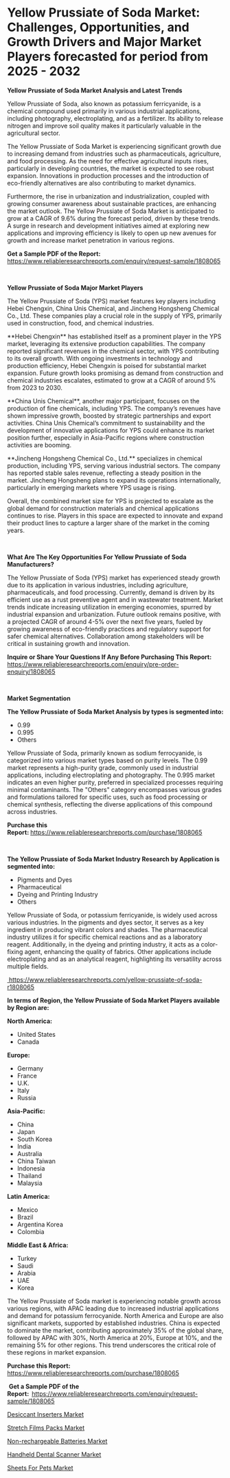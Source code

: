 <p><h1>Yellow Prussiate of Soda Market: Challenges, Opportunities, and Growth Drivers and Major Market Players forecasted for period from 2025 - 2032</h1></p><p><strong>Yellow Prussiate of Soda Market Analysis and Latest Trends</strong></p>
<p><p>Yellow Prussiate of Soda, also known as potassium ferricyanide, is a chemical compound used primarily in various industrial applications, including photography, electroplating, and as a fertilizer. Its ability to release nitrogen and improve soil quality makes it particularly valuable in the agricultural sector. </p><p>The Yellow Prussiate of Soda Market is experiencing significant growth due to increasing demand from industries such as pharmaceuticals, agriculture, and food processing. As the need for effective agricultural inputs rises, particularly in developing countries, the market is expected to see robust expansion. Innovations in production processes and the introduction of eco-friendly alternatives are also contributing to market dynamics. </p><p>Furthermore, the rise in urbanization and industrialization, coupled with growing consumer awareness about sustainable practices, are enhancing the market outlook. The Yellow Prussiate of Soda Market is anticipated to grow at a CAGR of 9.6% during the forecast period, driven by these trends. A surge in research and development initiatives aimed at exploring new applications and improving efficiency is likely to open up new avenues for growth and increase market penetration in various regions.</p></p>
<p><strong>Get a Sample PDF of the Report:&nbsp;</strong> <a href="https://www.reliableresearchreports.com/enquiry/request-sample/1808065?utm_campaign=2181&utm_medium=2&utm_source=Github&utm_content=ia&utm_term=30012025&utm_id=yellow-prussiate-of-soda">https://www.reliableresearchreports.com/enquiry/request-sample/1808065</a></p>
<p>&nbsp;</p>
<p><strong>Yellow Prussiate of Soda Major Market Players</strong></p>
<p><p>The Yellow Prussiate of Soda (YPS) market features key players including Hebei Chengxin, China Unis Chemical, and Jincheng Hongsheng Chemical Co., Ltd. These companies play a crucial role in the supply of YPS, primarily used in construction, food, and chemical industries.</p><p>**Hebei Chengxin** has established itself as a prominent player in the YPS market, leveraging its extensive production capabilities. The company reported significant revenues in the chemical sector, with YPS contributing to its overall growth. With ongoing investments in technology and production efficiency, Hebei Chengxin is poised for substantial market expansion. Future growth looks promising as demand from construction and chemical industries escalates, estimated to grow at a CAGR of around 5% from 2023 to 2030.</p><p>**China Unis Chemical**, another major participant, focuses on the production of fine chemicals, including YPS. The company’s revenues have shown impressive growth, boosted by strategic partnerships and export activities. China Unis Chemical’s commitment to sustainability and the development of innovative applications for YPS could enhance its market position further, especially in Asia-Pacific regions where construction activities are booming.</p><p>**Jincheng Hongsheng Chemical Co., Ltd.** specializes in chemical production, including YPS, serving various industrial sectors. The company has reported stable sales revenue, reflecting a steady position in the market. Jincheng Hongsheng plans to expand its operations internationally, particularly in emerging markets where YPS usage is rising.</p><p>Overall, the combined market size for YPS is projected to escalate as the global demand for construction materials and chemical applications continues to rise. Players in this space are expected to innovate and expand their product lines to capture a larger share of the market in the coming years.</p></p>
<p>&nbsp;</p>
<p><strong>What Are The Key Opportunities For Yellow Prussiate of Soda Manufacturers?</strong></p>
<p><p>The Yellow Prussiate of Soda (YPS) market has experienced steady growth due to its application in various industries, including agriculture, pharmaceuticals, and food processing. Currently, demand is driven by its efficient use as a rust preventive agent and in wastewater treatment. Market trends indicate increasing utilization in emerging economies, spurred by industrial expansion and urbanization. Future outlook remains positive, with a projected CAGR of around 4-5% over the next five years, fueled by growing awareness of eco-friendly practices and regulatory support for safer chemical alternatives. Collaboration among stakeholders will be critical in sustaining growth and innovation.</p></p>
<p><strong>Inquire or Share Your Questions If Any Before Purchasing This Report:</strong> <a href="https://www.reliableresearchreports.com/enquiry/pre-order-enquiry/1808065?utm_campaign=2181&utm_medium=2&utm_source=Github&utm_content=ia&utm_term=30012025&utm_id=yellow-prussiate-of-soda">https://www.reliableresearchreports.com/enquiry/pre-order-enquiry/1808065</a></p>
<p>&nbsp;</p>
<p><strong>Market Segmentation</strong></p>
<p><strong>The Yellow Prussiate of Soda Market Analysis by types is segmented into:</strong></p>
<p><ul><li>0.99</li><li>0.995</li><li>Others</li></ul></p>
<p><p>Yellow Prussiate of Soda, primarily known as sodium ferrocyanide, is categorized into various market types based on purity levels. The 0.99 market represents a high-purity grade, commonly used in industrial applications, including electroplating and photography. The 0.995 market indicates an even higher purity, preferred in specialized processes requiring minimal contaminants. The "Others" category encompasses various grades and formulations tailored for specific uses, such as food processing or chemical synthesis, reflecting the diverse applications of this compound across industries.</p></p>
<p><strong>Purchase this Report:&nbsp;</strong><a href="https://www.reliableresearchreports.com/purchase/1808065?utm_campaign=2181&utm_medium=2&utm_source=Github&utm_content=ia&utm_term=30012025&utm_id=yellow-prussiate-of-soda">https://www.reliableresearchreports.com/purchase/1808065</a></p>
<p>&nbsp;</p>
<p><strong>The Yellow Prussiate of Soda Market Industry Research by Application is segmented into:</strong></p>
<p><ul><li>Pigments and Dyes</li><li>Pharmaceutical</li><li>Dyeing and Printing Industry</li><li>Others</li></ul></p>
<p><p>Yellow Prussiate of Soda, or potassium ferricyanide, is widely used across various industries. In the pigments and dyes sector, it serves as a key ingredient in producing vibrant colors and shades. The pharmaceutical industry utilizes it for specific chemical reactions and as a laboratory reagent. Additionally, in the dyeing and printing industry, it acts as a color-fixing agent, enhancing the quality of fabrics. Other applications include electroplating and as an analytical reagent, highlighting its versatility across multiple fields.</p></p>
<p><a href="https://www.reliableresearchreports.com/yellow-prussiate-of-soda-r1808065?utm_campaign=2181&utm_medium=2&utm_source=Github&utm_content=ia&utm_term=30012025&utm_id=yellow-prussiate-of-soda">&nbsp;https://www.reliableresearchreports.com/yellow-prussiate-of-soda-r1808065</a></p>
<p><strong>In terms of Region, the Yellow Prussiate of Soda Market Players available by Region are:</strong></p>
<p>
    <p> <strong> North America: </strong>
        <ul>
            <li>United States</li>
            <li>Canada</li>
        </ul>
        </p> 
    <p> <strong> Europe: </strong>
        <ul>
            <li>Germany</li>
            <li>France</li>
            <li>U.K.</li>
            <li>Italy</li>
            <li>Russia</li>
        </ul>
        </p> 
    <p> <strong> Asia-Pacific: </strong>
        <ul>
            <li>China</li>
            <li>Japan</li>
            <li>South Korea</li>
            <li>India</li>
            <li>Australia</li>
            <li>China Taiwan</li>
            <li>Indonesia</li>
            <li>Thailand</li>
            <li>Malaysia</li>
        </ul>
        </p> 
    <p> <strong> Latin America: </strong>
        <ul>
            <li>Mexico</li>
            <li>Brazil</li>
            <li>Argentina Korea</li>
            <li>Colombia</li>
        </ul>
        </p> 
    <p> <strong> Middle East & Africa: </strong>
        <ul>
            <li>Turkey</li>
            <li>Saudi</li>
            <li>Arabia</li>
            <li>UAE</li>
            <li>Korea</li>
        </ul>
    </p>
    </p>
<p><p>The Yellow Prussiate of Soda market is experiencing notable growth across various regions, with APAC leading due to increased industrial applications and demand for potassium ferrocyanide. North America and Europe are also significant markets, supported by established industries. China is expected to dominate the market, contributing approximately 35% of the global share, followed by APAC with 30%, North America at 20%, Europe at 10%, and the remaining 5% for other regions. This trend underscores the critical role of these regions in market expansion.</p></p>
<p><strong>Purchase this Report: </strong><a href="https://www.reliableresearchreports.com/purchase/1808065?utm_campaign=2181&utm_medium=2&utm_source=Github&utm_content=ia&utm_term=30012025&utm_id=yellow-prussiate-of-soda">https://www.reliableresearchreports.com/purchase/1808065</a></p>
<p>&nbsp;<strong>Get a Sample PDF of the Report:&nbsp;&nbsp;</strong><a href="https://www.reliableresearchreports.com/enquiry/request-sample/1808065?utm_campaign=2181&utm_medium=2&utm_source=Github&utm_content=ia&utm_term=30012025&utm_id=yellow-prussiate-of-soda">https://www.reliableresearchreports.com/enquiry/request-sample/1808065</a></p>
<p><strong></strong></p>
<p><p><a href="https://www.linkedin.com/pulse/explosive-growth-desiccant-inserters-market-global-opportunities-uvjpe?utm_campaign=2181&utm_medium=2&utm_source=Github&utm_content=ia&utm_term=30012025&utm_id=yellow-prussiate-of-soda">Desiccant Inserters Market</a></p><p><a href="https://www.linkedin.com/pulse/growth-rate-size-stretch-films-packs-market-anextraordinary-sw6ye?utm_campaign=2181&utm_medium=2&utm_source=Github&utm_content=ia&utm_term=30012025&utm_id=yellow-prussiate-of-soda">Stretch Films Packs Market</a></p><p><a href="https://www.linkedin.com/pulse/future-growth-prospects-non-rechargeable-batteries-market-size-x8uce?utm_campaign=2181&utm_medium=2&utm_source=Github&utm_content=ia&utm_term=30012025&utm_id=yellow-prussiate-of-soda">Non-rechargeable Batteries Market</a></p><p><a href="https://www.linkedin.com/pulse/handheld-dental-scanner-market-trends-drivers-whats-propelling-eby1e?utm_campaign=2181&utm_medium=2&utm_source=Github&utm_content=ia&utm_term=30012025&utm_id=yellow-prussiate-of-soda">Handheld Dental Scanner Market</a></p><p><a href="https://www.linkedin.com/pulse/growth-opportunities-challenges-sheets-pets-market-projected-4awre?utm_campaign=2181&utm_medium=2&utm_source=Github&utm_content=ia&utm_term=30012025&utm_id=yellow-prussiate-of-soda">Sheets For Pets Market</a></p></p>